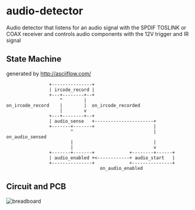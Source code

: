 # audio-detector
Audio detector that listens for an audio signal with the SPDIF TOSLINK or COAX receiver and controls audio components with the 12V trigger and IR signal

## State Machine ##

generated by http://asciiflow.com/

	                +---------------+
	                | ircode_record |
	                +---+--------+--+
	                    ^        |
	on_ircode_record    |        |  on_ircode_recorded
	                    |        v
	                +---+--------+--+
	                | audio_sense   +----------------------+
	                +-------+-------+                      |
	                        ^                              |  on_audio_sensed
	                        |                              |
	                        |                              v
	                +-------+-------+             +--------+------+
	                | audio_enabled +<------------+ audio_start   |
	                +---------------+             +---------------+
	                                   on_audio_enabled


## Circuit and PCB ##
![breadboard](https://github.com/stellarshenson/audio-detector/audio-detector_bb.jpg)

